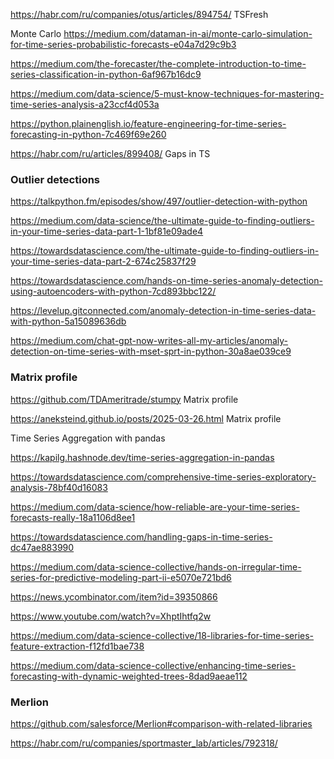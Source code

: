https://habr.com/ru/companies/otus/articles/894754/  TSFresh

Monte Carlo
https://medium.com/dataman-in-ai/monte-carlo-simulation-for-time-series-probabilistic-forecasts-e04a7d29c9b3

https://medium.com/the-forecaster/the-complete-introduction-to-time-series-classification-in-python-6af967b16dc9

https://medium.com/data-science/5-must-know-techniques-for-mastering-time-series-analysis-a23ccf4d053a

https://python.plainenglish.io/feature-engineering-for-time-series-forecasting-in-python-7c469f69e260

https://habr.com/ru/articles/899408/  Gaps in TS

### Outlier detections

https://talkpython.fm/episodes/show/497/outlier-detection-with-python

https://medium.com/data-science/the-ultimate-guide-to-finding-outliers-in-your-time-series-data-part-1-1bf81e09ade4

https://towardsdatascience.com/the-ultimate-guide-to-finding-outliers-in-your-time-series-data-part-2-674c25837f29 

https://towardsdatascience.com/hands-on-time-series-anomaly-detection-using-autoencoders-with-python-7cd893bbc122/

https://levelup.gitconnected.com/anomaly-detection-in-time-series-data-with-python-5a15089636db

https://medium.com/chat-gpt-now-writes-all-my-articles/anomaly-detection-on-time-series-with-mset-sprt-in-python-30a8ae039ce9

### Matrix profile
<https://github.com/TDAmeritrade/stumpy>  Matrix profile

<https://aneksteind.github.io/posts/2025-03-26.html> Matrix profile

Time Series Aggregation with pandas

<https://kapilg.hashnode.dev/time-series-aggregation-in-pandas>

https://towardsdatascience.com/comprehensive-time-series-exploratory-analysis-78bf40d16083

https://medium.com/data-science/how-reliable-are-your-time-series-forecasts-really-18a1106d8ee1

https://towardsdatascience.com/handling-gaps-in-time-series-dc47ae883990

https://medium.com/data-science-collective/hands-on-irregular-time-series-for-predictive-modeling-part-ii-e5070e721bd6

https://news.ycombinator.com/item?id=39350866

https://www.youtube.com/watch?v=XhptIhtfq2w

https://medium.com/data-science-collective/18-libraries-for-time-series-feature-extraction-f12fd1bae738

https://medium.com/data-science-collective/enhancing-time-series-forecasting-with-dynamic-weighted-trees-8dad9aeae112

### Merlion 
https://github.com/salesforce/Merlion#comparison-with-related-libraries

https://habr.com/ru/companies/sportmaster_lab/articles/792318/
